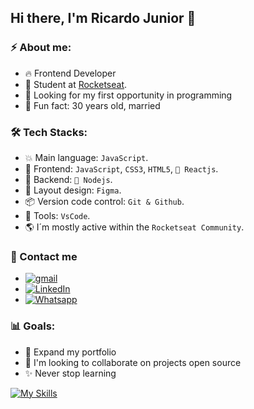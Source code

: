 ## Hi there, I'm Ricardo Junior 👋

### ⚡ About me:

- 🔥 Frontend Developer
- 🚀 Student at [Rocketseat](https://www.rockeseat.com.br/).
- 🔭 Looking for my first opportunity in programming
- 🌱 Fun fact: 30 years old, married

### 🛠  Tech Stacks:

- 💥 Main language: `JavaScript`.
- 🎉 Frontend: `JavaScript`, `CSS3`, `HTML5`, `🚧 Reactjs`.
- 📡 Backend:  `🚧 Nodejs`.
- 🎨 Layout design: `Figma`.
- 📦️ Version code control: `Git & Github`.
- 🔨 Tools: `VsCode`.
- 🌎 I´m mostly active within the `Rocketseat Community`.

### 💬 Contact me

- [![gmail](https://img.shields.io/badge/Yahoo-FFFFFF?style=for-the-badge&logo=gmail&logoColor=red)](mailto:ricardodev10@yahoo.com)
- [![LinkedIn](https://img.shields.io/badge/LinkedIn-0077B5?style=for-the-badge&logo=linkedin&logoColor=white)](https://www.linkedin.com/in/ricardodev10/)
- [![Whatsapp](https://img.shields.io/badge/WhatsApp-25D366?style=for-the-badge&logo=whatsapp&logoColor=white)](https://api.whatsapp.com/send/?phone=%2B5531986161040&text&app_absent=0)

### 📊 Goals:

- 📂 Expand my portfolio
- 🤝 I'm looking to collaborate on projects open source
- ✨ Never stop learning

[![My Skills](https://skillicons.dev/icons?i=html,css,js,react,typescript,nodejs,figma,git,github,vscode)](https://skillicons.dev)
